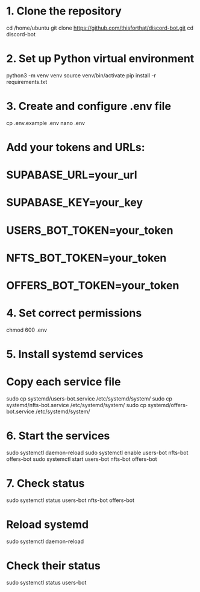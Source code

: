 # 1. Clone the repository

cd /home/ubuntu
git clone https://github.com/thisforthat/discord-bot.git
cd discord-bot

# 2. Set up Python virtual environment

python3 -m venv venv
source venv/bin/activate
pip install -r requirements.txt

# 3. Create and configure .env file

cp .env.example .env
nano .env

# Add your tokens and URLs:

# SUPABASE_URL=your_url

# SUPABASE_KEY=your_key

# USERS_BOT_TOKEN=your_token

# NFTS_BOT_TOKEN=your_token

# OFFERS_BOT_TOKEN=your_token

# 4. Set correct permissions

chmod 600 .env

# 5. Install systemd services

# Copy each service file

sudo cp systemd/users-bot.service /etc/systemd/system/
sudo cp systemd/nfts-bot.service /etc/systemd/system/
sudo cp systemd/offers-bot.service /etc/systemd/system/

# 6. Start the services

sudo systemctl daemon-reload
sudo systemctl enable users-bot nfts-bot offers-bot
sudo systemctl start users-bot nfts-bot offers-bot

# 7. Check status

sudo systemctl status users-bot nfts-bot offers-bot

# Reload systemd

sudo systemctl daemon-reload

# Check their status

sudo systemctl status users-bot
